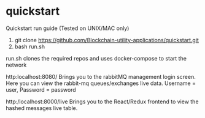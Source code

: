 # quickstart
Quickstart run guide (Tested on UNIX/MAC only)

1. git clone https://github.com/Blockchain-utility-applications/quickstart.git
2. bash run.sh

run.sh clones the required repos and uses docker-compose to start the network   

http:localhost:8080/ Brings you to the rabbitMQ management login screen. Here you can view the rabbit-mq queues/exchanges live data. Username = user, Password = password

http:/localhost:8000/live Brings you to the React/Redux frontend to view the hashed messages live table.


